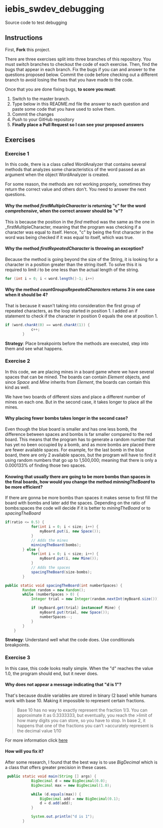 # iebis_swdev_debugging
Source code to test debugging

## Instructions
First, **Fork** this project.

There are three exercises split into three branches of this repository. You must switch branches to checkout the code of each exercise.
Then, find the bugs that appear in each branch.
Fix the bugs if you can and answer to the questions proposed below.
Commit the code before checking out a different branch to avoid losing the fixes that you have made to the code.

Once that you are done fixing bugs, **to score you must**:
1. Switch to the master branch.
2. Type below in this README.md file the answer to each question and paste some code that you have used to solve them.
3. Commit the changes
4. Push to your GitHub repository
5. **Finally place a Pull Request so I can see your proposed answers**


## Exercises
### Exercise 1
In this code, there is a class called WordAnalyzer that contains several methods that analyzes some characteristics of the word passed as an argument when the object WordAnalyzer is created.

For some reason, the methods are not working properly, sometimes they return the correct value and others don't. You need to answer the next questions.

#### Why the method _firstMultipleCharacter_ is returning "c" for the word _comprehensive_, when the correct answer should be "e"?
This is because the position in the _find_ method was the same as the one in _firstMultipleCharacter, meaning that the program was checking if a character was equal to itself. Hence, "c" by being the first character in the word was being checked if it was equal to itself, which was true. 

#### Why the method _firstRepeatedCharacter_ is throwing an exception?
Because the method is going beyond the size of the String, it is looking for a character in a position greater than the string itself. To solve this it is required to limit _i_ to be one less than the actual length of the string. 
```java 
for (int i = 0; i < word.length()-1; i++)
```

#### Why the method _countGroupsRepeatedCharacters_ returns 3 in one case when it should be 4?
That is because it wasn't taking into consideration the first group of repeated characters, as the loop started in position 1. I added an if statement to check if the character in position 0 equals the one at position 1. 
```java
if (word.charAt(0) == word.charAt(1)) {
            c++;
        }
```

**Strategy**: Place breakpoints before the methods are executed, step into them and see what happens.


### Exercise 2
In this code, we are placing mines in a board game where we have several spaces that can be mined. 
The boards can contain _Element_ objects, and since _Space_ and _Mine_ inherits from _Element_, the boards can contain this kind as well.

We have two boards of different sizes and place a different number of mines on each one. But in the second case, it takes longer to place all the mines.

#### Why placing fewer bombs takes longer in the second case?
Even though the blue board is smaller and has one less bomb, the difference between spaces and bombs is far smaller compared to the red board. This means that the program has to generate a random number that has yet no been occupied by a bomb, and as more bombs are placed there are fewer available spaces. For example, for the last bomb in the blue board, there are only 2 available spaces, but the program will have to find it using random numbers that go up to 1,500,000; meaning that there is only a 0.000133% of finding those two spaces. 

#### Knowing that usually there are going to be more bombs than spaces in the final boards, how would you change the method _minningTheBoard_ to be more efficient?
If there are gonna be more bombs than spaces it makes sense to first fill the board with bombs and later add the spaces. Depending on the ratio of bombs:spaces the code will decide if it is better to _miningTheBoard_ or to _spacingTheBoard_

```java
if(ratio <= 0.5) {
            for(int i = 0; i < size; i++) {
                myBoard.put(i, new Space());
            }
            // Adds the mines
            minningTheBoard(bombs);
        } else {
            for(int i = 0; i < size; i++) {
                myBoard.put(i, new Mine());
            }
            // Adds the spaces
            spacingTheBoard(size-bombs);
        }
```
```java
public static void spacingTheBoard(int numberSpaces) {
        Random random = new Random();
        while (numberSpaces > 0) {
            Integer trial = new Integer(random.nextInt(myBoard.size()));

            if (myBoard.get(trial) instanceof Mine) {
                myBoard.put(trial, new Space());
                numberSpaces--;
            }
        }
    }
```

**Strategy**: Understand well what the code does. Use conditionals breakpoints.


### Exercise 3
In this case, this code looks really simple. When the "d" reaches the value 1.0, the program should end, but it never does.

#### Why does not appear a message indicating that "d is 1"?
That's because double variables are stored in binary (2 base) while humans work with base 10. Making it impossible to represent certain fractions. 

>Base 10 has no way to exactly represent the fraction 1/3. You can approximate it as 0.3333333, but eventually, you reach the >limit of how many digits you can store, so you have to stop. In base 2, it happens that one of the fractions you can’t >accurately represent is the decimal value 1/10

For more information click [here](https://www.dummies.com/programming/java/weird-things-java-math/)

#### How will you fix it?
After some research, I found that the best way is to use _BigDecimal_ which is a class that offers greater precision in these cases. 

```java
 public static void main(String [] args) {
            BigDecimal d = new BigDecimal(0.0);
            BigDecimal max = new BigDecimal(1.0);

            while (d.equals(max)) {
                BigDecimal add = new BigDecimal(0.1);
                d = d.add(add);
            }

            System.out.println("d is 1");
        }
```
